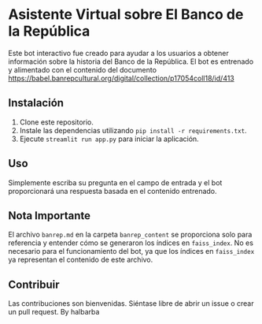 # Asistente Virtual sobre El Banco de la República

Este bot interactivo fue creado para ayudar a los usuarios a obtener información sobre la historia del Banco de la República.
El bot es entrenado y alimentado con el contenido del documento https://babel.banrepcultural.org/digital/collection/p17054coll18/id/413
## Instalación

1. Clone este repositorio.
2. Instale las dependencias utilizando `pip install -r requirements.txt`.
3. Ejecute `streamlit run app.py` para iniciar la aplicación.

## Uso

Simplemente escriba su pregunta en el campo de entrada y el bot proporcionará una respuesta basada en el contenido entrenado.

## Nota Importante

El archivo `banrep.md` en la carpeta `banrep_content` se proporciona solo para referencia y entender cómo se generaron los índices en `faiss_index`. No es necesario para el funcionamiento del bot, ya que los índices en `faiss_index` ya representan el contenido de este archivo.

## Contribuir

Las contribuciones son bienvenidas. Siéntase libre de abrir un issue o crear un pull request.
By halbarba
